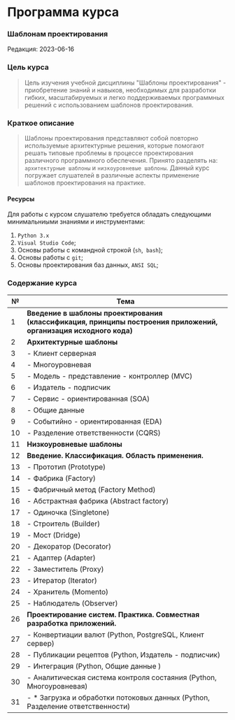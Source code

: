 # Программа курса 
### Шаблонам проектирования

Редакция: 2023-06-16

### Цель курса
> Цель изучения учебной дисциплины "Шаблоны проектирования" - приобретение знаний и навыков, необходимых для разработки гибких, масштабируемых
> и легко поддерживаемых программных решений с использованием шаблонов проектирования.

### Краткое описание
> Шаблоны проектирования представляют собой повторно используемые архитектурные решения, которые помогают решать типовые проблемы 
> в процессе проектирования различного программного обеспечения. Принято разделять на: `архитектурные шаблоны` и `низкоуровневые шаблоны`.
> Данный курс погружает слушателей в различные аспекты применение шаблонов проектирования на практике.

#### Ресурсы
Для работы с курсом слушателю требуется обладать следующими минимальниыми знаниями и инструментами:
1. `Python 3.x`
2. `Visual Studio Code`;
3. Основы работы с командной строкой (`sh`,` bash`);
4. Основы работы с `git`;
5. Основы проектирования баз данных, `ANSI SQL`;

### Содержание курса
| №   | Тема                                                                                                           |
|-----|----------------------------------------------------------------------------------------------------------------|
| 1   | **Введение в шаблоны проектирования (классификация, принципы построения приложений, организация исходного кода)** |
| 2   | **Архитектурные шаблоны**                                                                                     |
| 3   | - Клиент серверная                                                                                             |
| 4   | - Многоуровневая                                                                                               |
| 5   | - Модель - представление - контроллер (MVC)                                                                    |
| 6   | - Издатель - подписчик                                                                                         |
| 7   | - Сервис - ориентированная (SOA)                                                                               |
| 8   | - Общие данные                                                                                                 |
| 9   | - Событийно - ориентированная (EDA)                                                                            |
 | 10  | - Разделение ответственности (CQRS)                                                                            |
| 11  | **Низкоуровневые шаблоны**                                                                                     |
| 12  | **Введение. Классификация. Область применения.**                                                               |
| 13  | - Прототип (Prototype)                                                                                         |
| 14  | - Фабрика  (Factory)                                                                                           |
| 15  | - Фабричный метод (Factory Method)                                                                             |
| 16  | - Абстрактная фабрика (Abstract factory)                                                                       |
| 17  | - Одиночка (Singletone)                                                                                        |
| 18  | - Строитель (Builder)                                                                                          |
| 19  | - Мост (Dridge)                                                                                                |
| 20  | - Декоратор (Decorator)                                                                                        |
| 21  | - Адаптер (Adapter)                                                                                            |
| 22  | - Заместитель (Proxy)                                                                                          |
| 23  | - Итератор (Iterator)                                                                                          |
| 24  | - Хранитель (Momento)                                                                                          |
| 25  | - Наблюдатель (Observer)                                                                                       |
| 26  | **Проектирование систем. Практика.  Совместная разработка приложений.**                                        |
| 27  | - Конвертиации валют (Python, PostgreSQL, Клиент сервер)                                                       |
| 28  | - Публикации рецептов (Python, Издатель - подписчик)                                                           |
| 29  | - Интеграция (Python, Общие данные )                                                                           |
| 30  | - Аналитическая система контроля состаяния (Python, Многоуровневая)                                            |
| 31  | - * Загрузка и обработки потоковых данных (Python, Разделение ответственности)                                 |



















